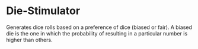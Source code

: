 # Die-Stimulator
Generates dice rolls based on a preference of dice (biased or fair). A biased die is the one in which the probability of resulting in a particular number is higher than others.
